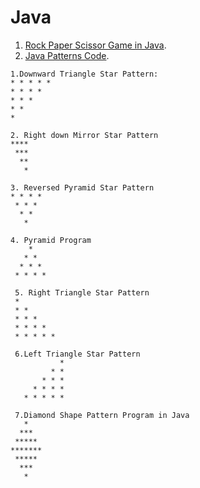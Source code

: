 # Java

1. [Rock Paper Scissor Game in Java](https://github.com/purnima999/Java/blob/main/Rock_Paper_Scissor.java).
2. [Java Patterns Code](https://github.com/purnima999/Java/blob/main/PatternProblems.java).
```
1.Downward Triangle Star Pattern: 
* * * * * 
* * * * 
* * * 
* * 
* 

2. Right down Mirror Star Pattern
****
 ***
  **
   *

3. Reversed Pyramid Star Pattern
* * * * 
 * * * 
  * * 
   * 

4. Pyramid Program
    * 
   * * 
  * * * 
 * * * * 
 
 5. Right Triangle Star Pattern
 * 
 * * 
 * * * 
 * * * * 
 * * * * * 
 
 6.Left Triangle Star Pattern
           * 
         * * 
       * * * 
     * * * * 
   * * * * * 
 
 7.Diamond Shape Pattern Program in Java
   * 
  *** 
 ***** 
******* 
 ***** 
  *** 
   * 


```
